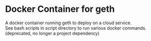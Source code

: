 # Docker Container for geth
A docker container running geth to deploy on a cloud service.  
See bash scripts in script directory to run various docker commands.  
(deprecated, no longer a project dependency)
